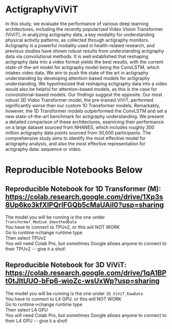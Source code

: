 # ActigraphyViViT

In this study, we evaluate the performance of various deep learning architectures, including the recently popularized Video Vision Transformer (ViViT), in analyzing actigraphy data, a key modality for understanding physical activity patterns, as collected through actigraphy monitors. Actigraphy is a powerful modality used in health-related research, and previous studies have shown robust results from understanding actigraphy data via convolutional methods. It is well established that reshaping actigraphy data into a video format yields the best results, with the current state-of-the-art model for actigraphy model being the ConvLSTM, which intakes video data. We aim to push the state of the art in actigraphy understanding by developing attention-based models for actigraphy understanding. We hypothesized that reshaping actigraphy data into a video would also be helpful for attention-based models, as this is the case for convolutional-based models. Our findings suggest the opposite. Our most robust 3D Video Transformer model, the pre-trained ViViT, performed significantly worse than our custom 1D Transformer models. Remarkably, however, the 1D Transformer models outperformed the ConvLSTM and set a new state-of-the-art benchmark for actigraphy understanding. We present a detailed comparison of these architectures, examining their performance on a large dataset sourced from NHANES, which includes roughly 300 million actigraphy data points sourced from 30,000 participants. The comprehensive study aims to identify the most effective model for actigraphy analysis, and also the most effective representation for actigraphy data: sequence or video. 

# Reproducible Notebooks Below
## Reproducible Notebook for 1D Transformer (M): https://colab.research.google.com/drive/1Xp3s8Up6ko3kfXlPQrIFGQb5cMaUAiI0?usp=sharing

The model you will be running is the one under `Transformer_Medium_SmoothedData` <br> 
You have to connect to TPUv2, or this will NOT WORK <be>  
Go to runtime->change runtime type <br>
Then select TPUv2 <br>
You will need Colab Pro, but sometimes Google allows anyone to connect to their TPUv2 -- give it a shot!

## Reproducible Notebook for 3D ViViT: https://colab.research.google.com/drive/1qA1BPt0tJltUUO-bFp6-wioZc-wsUxWp?usp=sharing


The model you will be running is the one under `3D_ViViT_RawData` <br> 
You have to connect to L4 GPU, or this will NOT WORK <be>  
Go to runtime->change runtime type <br>
Then select L4 GPU <br>
You will need Colab Pro, but sometimes Google allows anyone to connect to their L4 GPU -- give it a shot!


